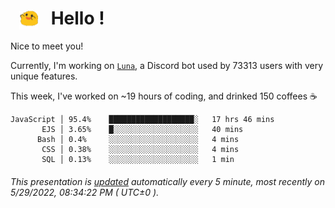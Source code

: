 <h1>   <img src="./spoink.gif" style="vertical-align:middle;" width="30px">   Hello ! </h1>

Nice to meet you!

Currently, I'm working on <a href='https://github.com/Asgarrrr/Luna'>`Luna`</a>, a Discord bot used by 73313 users with very unique features.

This week, I've worked on ~19 hours of coding, and drinked 150 coffees ☕

```
JavaScript │ 95.4%    ███████████████████░   17 hrs 46 mins
       EJS │ 3.65%    █░░░░░░░░░░░░░░░░░░░   40 mins
      Bash │ 0.4%     ░░░░░░░░░░░░░░░░░░░░   4 mins
       CSS │ 0.38%    ░░░░░░░░░░░░░░░░░░░░   4 mins
       SQL │ 0.13%    ░░░░░░░░░░░░░░░░░░░░   1 min
```

###### This presentation is [updated](https://github.com/Asgarrrr) automatically every 5 minute, most recently on 5/29/2022, 08:34:22 PM ( UTC±0 ).